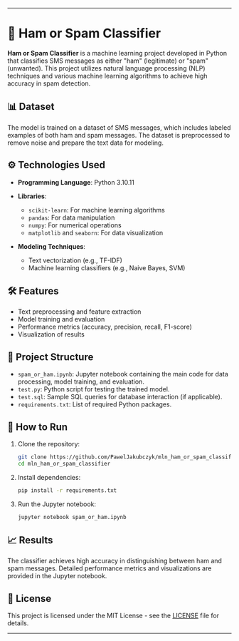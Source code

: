 
---

# 🧠 Ham or Spam Classifier

**Ham or Spam Classifier** is a machine learning project developed in Python that classifies SMS messages as either "ham" (legitimate) or "spam" (unwanted). This project utilizes natural language processing (NLP) techniques and various machine learning algorithms to achieve high accuracy in spam detection.

## 📊 Dataset

The model is trained on a dataset of SMS messages, which includes labeled examples of both ham and spam messages. The dataset is preprocessed to remove noise and prepare the text data for modeling.

## ⚙️ Technologies Used

* **Programming Language**: Python 3.10.11
* **Libraries**:

  * `scikit-learn`: For machine learning algorithms
  * `pandas`: For data manipulation
  * `numpy`: For numerical operations
  * `matplotlib` and `seaborn`: For data visualization
* **Modeling Techniques**:

  * Text vectorization (e.g., TF-IDF)
  * Machine learning classifiers (e.g., Naive Bayes, SVM)

## 🛠 Features

* Text preprocessing and feature extraction
* Model training and evaluation
* Performance metrics (accuracy, precision, recall, F1-score)
* Visualization of results

## 📁 Project Structure

* `spam_or_ham.ipynb`: Jupyter notebook containing the main code for data processing, model training, and evaluation.
* `test.py`: Python script for testing the trained model.
* `test.sql`: Sample SQL queries for database interaction (if applicable).
* `requirements.txt`: List of required Python packages.

## 🚀 How to Run

1. Clone the repository:

   ```bash
   git clone https://github.com/PawelJakubczyk/mln_ham_or_spam_classifier.git
   cd mln_ham_or_spam_classifier
   ```

2. Install dependencies:

   ```bash
   pip install -r requirements.txt
   ```

3. Run the Jupyter notebook:

   ```bash
   jupyter notebook spam_or_ham.ipynb
   ```

## 📈 Results

The classifier achieves high accuracy in distinguishing between ham and spam messages. Detailed performance metrics and visualizations are provided in the Jupyter notebook.

## 📄 License

This project is licensed under the MIT License - see the [LICENSE](LICENSE) file for details.

---